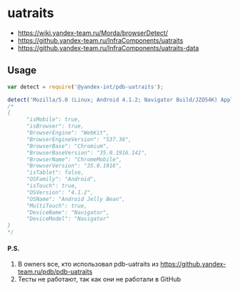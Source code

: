 uatraits
========

 * https://wiki.yandex-team.ru/Morda/browserDetect/
 * https://github.yandex-team.ru/InfraComponents/uatraits
 * https://github.yandex-team.ru/InfraComponents/uatraits-data

Usage
-----

```js
var detect = require('@yandex-int/pdb-uatraits');

detect('Mozilla/5.0 (Linux; Android 4.1.2; Navigator Build/JZO54K) AppleWebKit/537.36 (KHTML, like Gecko) Chrome/35.0.1916.141 Mobile Safari/537.36');
/*
{
      "isMobile": true,
      "isBrowser": true,
      "BrowserEngine": "WebKit",
      "BrowserEngineVersion": "537.36",
      "BrowserBase": "Chromium",
      "BrowserBaseVersion": "35.0.1916.141",
      "BrowserName": "ChromeMobile",
      "BrowserVersion": "35.0.1916",
      "isTablet": false,
      "OSFamily": "Android",
      "isTouch": true,
      "OSVersion": "4.1.2",
      "OSName": "Android Jelly Bean",
      "MultiTouch": true,
      "DeviceName": "Navigator",
      "DeviceModel": "Navigator"
}
*/
```

#### P.S.
1. В owners все, кто использовал pdb-uatraits из https://github.yandex-team.ru/pdb/pdb-uatraits
2. Тесты не работают, так как они не работали в GitHub
